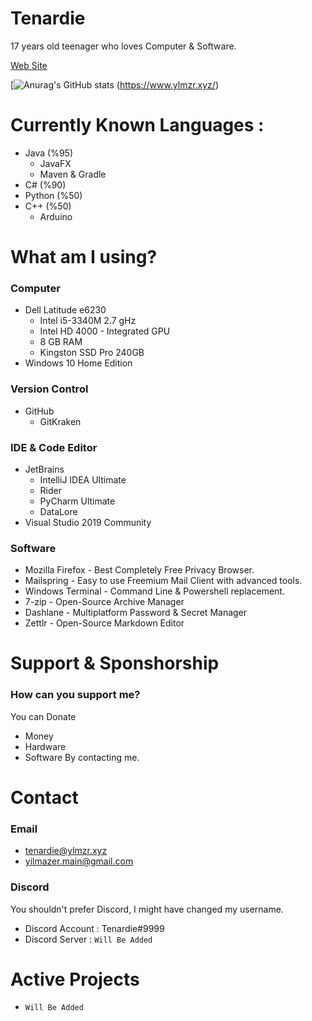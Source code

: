 # Tenardie
17 years old teenager who loves Computer & Software.

[Web Site](https://www.ylmzr.xyz)


[![Anurag's GitHub stats](https://github-readme-stats.vercel.app/api?username=tenardie&show_icons=true&theme=radical)
(https://www.ylmzr.xyz/)

# Currently Known Languages :
* Java (%95)
    * JavaFX
    * Maven & Gradle
* C# (%90)
* Python (%50)
* C++ (%50)
    * Arduino

#  What am I using?
### Computer
* Dell Latitude e6230
    * Intel i5-3340M 2.7 gHz
    * Intel HD 4000 - Integrated GPU
    * 8 GB RAM
    * Kingston SSD Pro 240GB
* Windows 10 Home Edition
### Version Control
* GitHub
    * GitKraken
### IDE & Code Editor
* JetBrains
    * IntelliJ IDEA Ultimate
    * Rider
    * PyCharm Ultimate
    * DataLore
* Visual Studio 2019 Community
### Software
* Mozilla Firefox - Best Completely Free Privacy Browser.
* Mailspring - Easy to use Freemium Mail Client with advanced tools.
* Windows Terminal - Command Line & Powershell replacement.
* 7-zip - Open-Source Archive Manager
* Dashlane - Multiplatform Password & Secret Manager
* Zettlr - Open-Source Markdown Editor

# Support & Sponshorship
### How can you support me?
You can Donate
- Money
- Hardware
- Software
By contacting me.

# Contact
### Email
- tenardie@ylmzr.xyz
- yilmazer.main@gmail.com
### Discord 
You shouldn't prefer Discord, I might have changed my username.
- Discord Account : Tenardie#9999
- Discord Server : `Will Be Added`

# Active Projects
- `Will Be Added`
